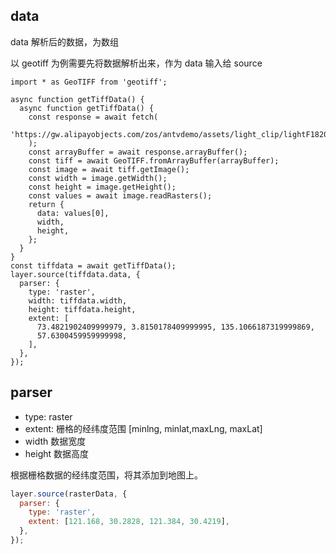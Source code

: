 ## data

data 解析后的数据，为数组

以 geotiff 为例需要先将数据解析出来，作为 data 输入给 source

```tsx
import * as GeoTIFF from 'geotiff';

async function getTiffData() {
  async function getTiffData() {
    const response = await fetch(
      'https://gw.alipayobjects.com/zos/antvdemo/assets/light_clip/lightF182013.tiff',
    );
    const arrayBuffer = await response.arrayBuffer();
    const tiff = await GeoTIFF.fromArrayBuffer(arrayBuffer);
    const image = await tiff.getImage();
    const width = image.getWidth();
    const height = image.getHeight();
    const values = await image.readRasters();
    return {
      data: values[0],
      width,
      height,
    };
  }
}
const tiffdata = await getTiffData();
layer.source(tiffdata.data, {
  parser: {
    type: 'raster',
    width: tiffdata.width,
    height: tiffdata.height,
    extent: [
      73.4821902409999979, 3.8150178409999995, 135.1066187319999869,
      57.6300459959999998,
    ],
  },
});
```

## parser

- type: raster
- extent: 栅格的经纬度范围 [minlng, minlat,maxLng, maxLat]
- width 数据宽度
- height 数据高度

根据栅格数据的经纬度范围，将其添加到地图上。

```javascript
layer.source(rasterData, {
  parser: {
    type: 'raster',
    extent: [121.168, 30.2828, 121.384, 30.4219],
  },
});
```
